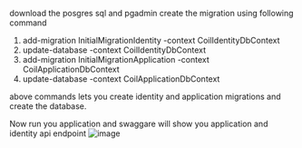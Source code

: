 download the posgres sql and pgadmin
create the migration using following command
  1.  add-migration InitialMigrationIdentity -context CoilIdentityDbContext
  2.  update-database -context CoilIdentityDbContext
  3.  add-migration InitialMigrationApplication -context CoilApplicationDbContext
  4.  update-database -context CoilApplicationDbContext

above commands lets you create identity and application migrations and create the database.

Now run you application and swaggare will show you application and identity api endpoint
![image](https://github.com/user-attachments/assets/0f0d629d-0d70-4207-81e3-0cb0e5a94df3)
